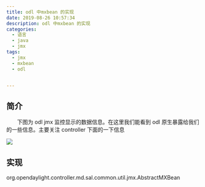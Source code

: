 ```yaml
---
title: odl 中mxbean 的实现
date: 2019-08-26 10:57:34
description: odl 中mxbean 的实现
categories:
  - 语言
  - java
  - jmx
tags:
  - jmx
  - mxbean
  - odl


---
```


## 简介

&emsp;&emsp;下图为 odl jmx 监控显示的数据信息。在这里我们能看到 odl 原生暴露给我们的一些信息。主要关注 controller 下面的一下信息

![](https://raw.githubusercontent.com/jiangwei618/note/master/assets/image/2odl_mxbean.md-2019-08-06-15-00-47.png)

## 实现

org.opendaylight.controller.md.sal.common.util.jmx.AbstractMXBean
